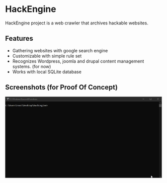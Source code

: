 # HackEngine
HackEngine project is a web crawler that archives hackable websites.

## Features
- Gathering websites with google search engine
- Customizable with simple rule set
- Recognizes Wordpress, joomla and drupal content management systems. (for now)
- Works with local SQLite database

## Screenshots (for Proof Of Concept)
![](https://raw.githubusercontent.com/sisyshell/HackEngine/master/images/HackEngine.gif)
